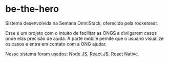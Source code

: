 # be-the-hero


Sistema desenvolvida na Semana OmniStack, oferecido pela rocketseat.

Esse é um projeto com o intuito de facilitar as ONGS a divilgarem casos onde elas precisão de ajuda.
A parte mobile pemite que o usuario visualize os casos e entre em contato com a ONG ajudar.

Nesse sistema foram usados:
    Node.JS, 
    React.JS, 
    React Native.
    
